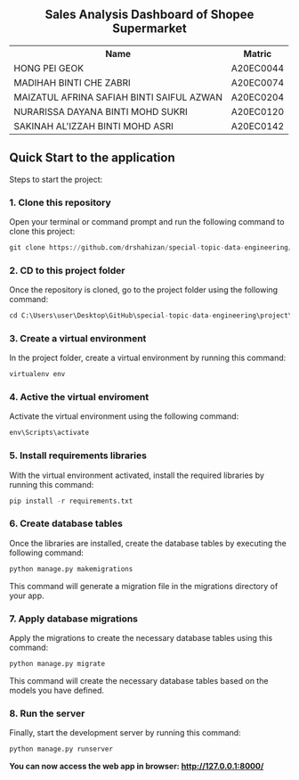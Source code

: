<h2 align="center"> Sales Analysis Dashboard of Shopee Supermarket </h2>

<table align=center>
  <tr>
    <th>Name</th>
    <th>Matric</th>
  </tr>
  <tr>
    <td>HONG PEI GEOK</td>
    <td>A20EC0044</td>
  </tr>
  <tr>
    <td>MADIHAH BINTI CHE ZABRI</td>
    <td>A20EC0074</td>
  </tr>
    <tr>
    <td>MAIZATUL AFRINA SAFIAH BINTI SAIFUL AZWAN</td>
    <td>A20EC0204</td>
  </tr>
    <tr>
    <td>NURARISSA DAYANA BINTI MOHD SUKRI</td>
    <td>A20EC0120</td>
  </tr>
  <tr>
    <td>SAKINAH AL'IZZAH BINTI MOHD ASRI</td>
    <td>A20EC0142</td>
  </tr>
</table>

## Quick Start to the application	

Steps to start the project:

### 1. Clone this repository
Open your terminal or command prompt and run the following command to clone this project:

```python
git clone https://github.com/drshahizan/special-topic-data-engineering/tree/298d138fda957b41f10d94e1ddfffbdb8bce881e/project/submission/Regex/regex.git
```

### 2. CD to this project folder
Once the repository is cloned, go to the project folder using the following command:

```python
cd C:\Users\user\Desktop\GitHub\special-topic-data-engineering\project\submission\Regex\regex
```

### 3. Create a virtual environment
In the project folder, create a virtual environment by running this command:

```python
virtualenv env
```

### 4. Active the virtual enviroment
Activate the virtual environment using the following command:

```python
env\Scripts\activate
```

### 5. Install requirements libraries
With the virtual environment activated, install the required libraries by running this command:

```python
pip install -r requirements.txt
```

### 6. Create database tables
Once the libraries are installed, create the database tables by executing the following command:

```python
python manage.py makemigrations
```

This command will generate a migration file in the migrations directory of your app.

### 7. Apply database migrations
Apply the migrations to create the necessary database tables using this command:

```python
python manage.py migrate
```

This command will create the necessary database tables based on the models you have defined.

### 8. Run the server
Finally, start the development server by running this command:

```python
python manage.py runserver
```

<b> You can now access the web app in browser: http://127.0.0.1:8000/ </b>

